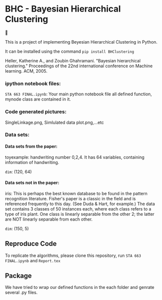 # BHC - Bayesian Hierarchical Clustering

:100: 

This is a project of implementing Beyesian Hierarchical Clustering in Python. 

It can be installed using the command `pip install BHClustering `

Heller, Katherine A., and Zoubin Ghahramani. "Bayesian hierarchical clustering." Proceedings of the 22nd international conference on Machine learning. ACM, 2005.

### ipython notebook files:
`STA 663 FINAL.ipynb`: Your main python notebook file all defined function, mynode class are contained in it.<br />


### Code generated pictures:
SingleLinkage.png, Simlulated data plot.png,...etc

### Data sets:
#### Data sets from the paper:
toyexample: handwriting number 0,2,4. It has 64 variables, containing information of handwriting.
   
   `dim`: (120, 64) <br/>

#### Data sets not in the paper:
iris: This is perhaps the best known database to be found in the pattern recognition literature. Fisher's paper is a classic in the field and is referenced frequently to this day. (See Duda & Hart, for example.) The data set contains 3 classes of 50 instances each, where each class refers to a type of iris plant. One class is linearly separable from the other 2; the latter are NOT linearly separable from each other.  <br/>
   
   `dim`: (150, 5) <br/>


## Reproduce Code
To replicate the algorithms, please clone this repository, run `STA 663 FINAL.ipynb` and `Report.tex` <br/> 

## Package
We have tried to wrap our defined functions in the each folder and genrate several .py files. <br/> 
